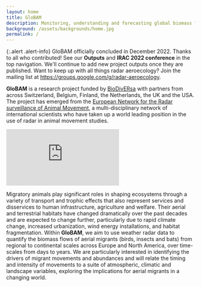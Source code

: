 ```yaml
---
layout: home
title: GloBAM
description: Monitoring, understanding and forecasting global biomass flows of aerial migrants
background: /assets/backgrounds/home.jpg
permalink: /
---
```


{:.alert .alert-info}
GloBAM officially concluded in December 2022. Thanks to all who contributed! See our **Outputs** and **IRAC 2022 conference** in the top navigation. We'll continue to add new project outputs once they are published. Want to keep up with all things radar aeroecology? Join the mailing list at <https://groups.google.com/g/radar-aeroecology>.

**GloBAM** is a research project funded by [BioDivERsa](http://www.biodiversa.org) with partners from across Switzerland, Belgium, Finland, the Netherlands, the UK and the USA. The project has emerged from the [European Network for the Radar surveillance of Animal Movement](http://www.enram.eu), a multi-disciplinary network of international scientists who have taken up a world leading position in the use of radar in animal movement studies.

<div class="ratio ratio-16x9 mb-3">
<iframe src="https://www.youtube.com/embed/BjQQeXGvYc4" frameborder="0" allowfullscreen></iframe>
</div>

Migratory animals play significant roles in shaping ecosystems through a variety of transport and trophic effects that also represent services and disservices to human infrastructure, agriculture and welfare. Their aerial and terrestrial habitats have changed dramatically over the past decades and are expected to change further, particularly due to rapid climate change, increased urbanization, wind energy installations, and habitat fragmentation. Within **GloBAM**, we aim to use weather radar data to quantify the biomass flows of aerial migrants (birds, insects and bats) from regional to continental scales across Europe and North America, over time-scales from days to years. We are particularly interested in identifying the drivers of migrant movements and abundances and will relate the timing and intensity of movements to a suite of atmospheric, climatic and landscape variables, exploring the implications for aerial migrants in a changing world.
